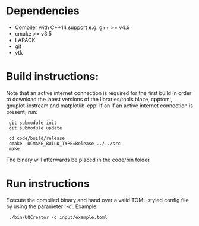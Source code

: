# Dependencies
- Compiler with C++14 support e.g. g++ >= v4.9
- cmake >= v3.5
- LAPACK
- git
- vtk 
 
# Build instructions:
Note that an active internet connection is required for the first build in order to download the latest versions of the libraries/tools blaze, cpptoml, gnuplot-iostream and matplotlib-cpp!
If an if an active internet connection is present, run:

     git submodule init
     git submodule update

     cd code/build/release
     cmake -DCMAKE_BUILD_TYPE=Release ../../src
     make
 
The binary will afterwards be placed in the code/bin folder.
 
# Run instructions
Execute the compiled binary and hand over a valid TOML styled config file by using the parameter '-c'.
Example:

     ./bin/UQCreator -c input/example.toml

